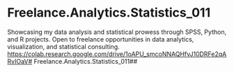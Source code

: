 # Freelance.Analytics.Statistics_011
Showcasing my data analysis and statistical prowess through SPSS, Python, and R projects. Open to freelance opportunities in data analytics, visualization, and statistical consulting.
https://colab.research.google.com/drive/1oAPU_smcoNNAQHfvJ10DRFe2qARvIOaV# 
Freelance.Analytics.Statistics_011## 

